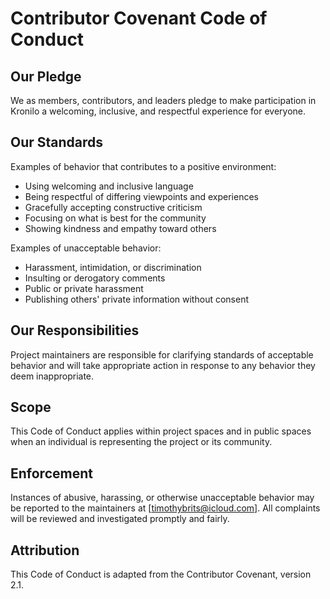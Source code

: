 # Contributor Covenant Code of Conduct

## Our Pledge

We as members, contributors, and leaders pledge to make participation in Kronilo a welcoming, inclusive, and respectful experience for everyone.

## Our Standards

Examples of behavior that contributes to a positive environment:

- Using welcoming and inclusive language
- Being respectful of differing viewpoints and experiences
- Gracefully accepting constructive criticism
- Focusing on what is best for the community
- Showing kindness and empathy toward others

Examples of unacceptable behavior:

- Harassment, intimidation, or discrimination
- Insulting or derogatory comments
- Public or private harassment
- Publishing others' private information without consent

## Our Responsibilities

Project maintainers are responsible for clarifying standards of acceptable behavior and will take appropriate action in response to any behavior they deem inappropriate.

## Scope

This Code of Conduct applies within project spaces and in public spaces when an individual is representing the project or its community.

## Enforcement

Instances of abusive, harassing, or otherwise unacceptable behavior may be reported to the maintainers at [timothybrits@icloud.com]. All complaints will be reviewed and investigated promptly and fairly.

## Attribution

This Code of Conduct is adapted from the Contributor Covenant, version 2.1.
